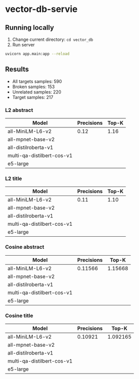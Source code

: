 # vector-db-servie

## Running locally

1. Change current directory: `cd vector_db` 
2. Run server
```bash
uvicorn app.main:app --reload
```

## Results
- All targets samples: 590
- Broken samples: 153
- Unrelated samples: 220
- Target samples: 217

### L2 abstract
| Model                      | Precisions | Top-K |
| -------------------------- | ---------- | ----- |
| all-MiniLM-L6-v2           | 0.12       | 1.16  |
| all-mpnet-base-v2          |            |       |
| all-distilroberta-v1       |            |       |
| multi-qa-distilbert-cos-v1 |            |       |
| e5-large                   |            |       |

### L2 title
| Model                      | Precisions | Top-K |
| -------------------------- | ---------- | ----- |
| all-MiniLM-L6-v2           | 0.11       | 1.10  |
| all-mpnet-base-v2          |            |       |
| all-distilroberta-v1       |            |       |
| multi-qa-distilbert-cos-v1 |            |       |
| e5-large                   |            |       |


### Cosine abstract
| Model                      | Precisions | Top-K   |
| -------------------------- | ---------- | ------- |
| all-MiniLM-L6-v2           | 0.11566    | 1.15668 |
| all-mpnet-base-v2          |            |         |
| all-distilroberta-v1       |            |         |
| multi-qa-distilbert-cos-v1 |            |         |
| e5-large                   |            |         |

### Cosine title
| Model                      | Precisions | Top-K    |
| -------------------------- | ---------- | -------- |
| all-MiniLM-L6-v2           | 0.10921    | 1.092165 |
| all-mpnet-base-v2          |            |          |
| all-distilroberta-v1       |            |          |
| multi-qa-distilbert-cos-v1 |            |          |
| e5-large                   |            |          |